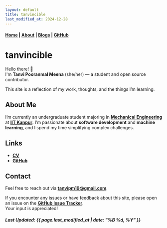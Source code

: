 ```yaml
---
layout: default
title: tanvincible
last_modified_at: 2024-12-28
---
```


#### [Home](/) | [About](/about/) | [Blogs](/blogs/) | [GitHub](https://github.com/tanvincible)

# tanvincible

Hello there! <span class="emoji">👋</span>  
I'm **Tanvi Pooranmal Meena** (she/her) — a student and open source contributor. 

This site is a reflection of my work, thoughts, and the things I’m learning.

## About Me

I’m currently an undergraduate student majoring in [**Mechanical Engineering**](https://www.iitk.ac.in/me/) at [**IIT Kanpur**](https://www.iitk.ac.in/). I’m passionate about **software development** and **machine learning**, and I spend my time simplifying complex challenges. 

<!--

## Explore

- **What’s New**:  
  See what I’m currently thinking and building on my [**Now page**](/now/).

- **Ideas & Inspiration**:  
  Discover thoughts, notes, and occassional quotes in my [**Blogs**](/blogs/) collections.

- **Resources**:  
  Explore my [**Reading List**](/reading-list/), [**Toolbox**](/toolbox/), and [**Recommendations**](/recommendations/) for useful books, tools, and resources.

-->

## Links

- [**CV**](https://drive.google.com/file/d/1X0k_9NCodCuM3C_k_VqecOmHQqGicRVN/view?usp=sharing)  
- [**GitHub**](https://github.com/tanvincible)

## Contact

Feel free to reach out via [**tanvipm19@gmail.com**](mailto:tanvipm19@gmail.com).

If you encounter any issues or have feedback about this site, please open an issue on the [**GitHub Issue Tracker**](https://github.com/tanvincible/tanvincible.github.io/issues).  
Your input is appreciated!

<!--

---

## <span class="emoji">📢</span> **Notice**

**Some pages are under active development.**

---


## Changelog & Site Info

For updates and insights, check out the [**Changelog**](/changelog/) and [**Site Blueprint**](/site-blueprint/) page.

-->

##### Last Updated: {{ page.last_modified_at | date: "%B %d, %Y" }}
